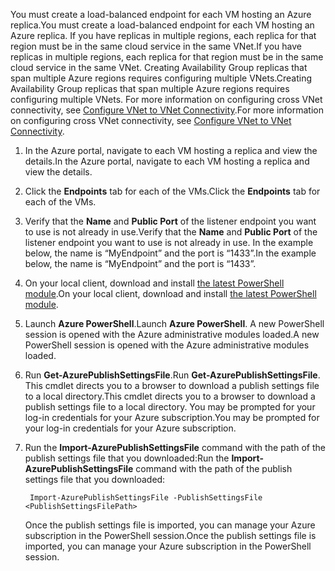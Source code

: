 <span data-ttu-id="fd162-101">You must create a load-balanced endpoint for each VM hosting an Azure replica.</span><span class="sxs-lookup"><span data-stu-id="fd162-101">You must create a load-balanced endpoint for each VM hosting an Azure replica.</span></span> <span data-ttu-id="fd162-102">If you have replicas in multiple regions, each replica for that region must be in the same cloud service in the same VNet.</span><span class="sxs-lookup"><span data-stu-id="fd162-102">If you have replicas in multiple regions, each replica for that region must be in the same cloud service in the same VNet.</span></span> <span data-ttu-id="fd162-103">Creating Availability Group replicas that span multiple Azure regions requires configuring multiple VNets.</span><span class="sxs-lookup"><span data-stu-id="fd162-103">Creating Availability Group replicas that span multiple Azure regions requires configuring multiple VNets.</span></span> <span data-ttu-id="fd162-104">For more information on configuring cross VNet connectivity, see  [Configure VNet to VNet Connectivity](../articles/vpn-gateway/virtual-networks-configure-vnet-to-vnet-connection.md).</span><span class="sxs-lookup"><span data-stu-id="fd162-104">For more information on configuring cross VNet connectivity, see  [Configure VNet to VNet Connectivity](../articles/vpn-gateway/virtual-networks-configure-vnet-to-vnet-connection.md).</span></span>

1. <span data-ttu-id="fd162-105">In the Azure portal, navigate to each VM hosting a replica and view the details.</span><span class="sxs-lookup"><span data-stu-id="fd162-105">In the Azure portal, navigate to each VM hosting a replica and view the details.</span></span>
2. <span data-ttu-id="fd162-106">Click the **Endpoints** tab for each of the VMs.</span><span class="sxs-lookup"><span data-stu-id="fd162-106">Click the **Endpoints** tab for each of the VMs.</span></span>
3. <span data-ttu-id="fd162-107">Verify that the **Name** and **Public Port** of the listener endpoint you want to use is not already in use.</span><span class="sxs-lookup"><span data-stu-id="fd162-107">Verify that the **Name** and **Public Port** of the listener endpoint you want to use is not already in use.</span></span> <span data-ttu-id="fd162-108">In the example below, the name is “MyEndpoint” and the port is “1433”.</span><span class="sxs-lookup"><span data-stu-id="fd162-108">In the example below, the name is “MyEndpoint” and the port is “1433”.</span></span>
4. <span data-ttu-id="fd162-109">On your local client, download and install [the latest PowerShell module](https://azure.microsoft.com/downloads/).</span><span class="sxs-lookup"><span data-stu-id="fd162-109">On your local client, download and install [the latest PowerShell module](https://azure.microsoft.com/downloads/).</span></span>
5. <span data-ttu-id="fd162-110">Launch **Azure PowerShell**.</span><span class="sxs-lookup"><span data-stu-id="fd162-110">Launch **Azure PowerShell**.</span></span> <span data-ttu-id="fd162-111">A new PowerShell session is opened with the Azure administrative modules loaded.</span><span class="sxs-lookup"><span data-stu-id="fd162-111">A new PowerShell session is opened with the Azure administrative modules loaded.</span></span>
6. <span data-ttu-id="fd162-112">Run **Get-AzurePublishSettingsFile**.</span><span class="sxs-lookup"><span data-stu-id="fd162-112">Run **Get-AzurePublishSettingsFile**.</span></span> <span data-ttu-id="fd162-113">This cmdlet directs you to a browser to download a publish settings file to a local directory.</span><span class="sxs-lookup"><span data-stu-id="fd162-113">This cmdlet directs you to a browser to download a publish settings file to a local directory.</span></span> <span data-ttu-id="fd162-114">You may be prompted for your log-in credentials for your Azure subscription.</span><span class="sxs-lookup"><span data-stu-id="fd162-114">You may be prompted for your log-in credentials for your Azure subscription.</span></span>
7. <span data-ttu-id="fd162-115">Run the **Import-AzurePublishSettingsFile** command with the path of the publish settings file that you downloaded:</span><span class="sxs-lookup"><span data-stu-id="fd162-115">Run the **Import-AzurePublishSettingsFile** command with the path of the publish settings file that you downloaded:</span></span>
   
        Import-AzurePublishSettingsFile -PublishSettingsFile <PublishSettingsFilePath>
   
    <span data-ttu-id="fd162-116">Once the publish settings file is imported, you can manage your Azure subscription in the PowerShell session.</span><span class="sxs-lookup"><span data-stu-id="fd162-116">Once the publish settings file is imported, you can manage your Azure subscription in the PowerShell session.</span></span>
